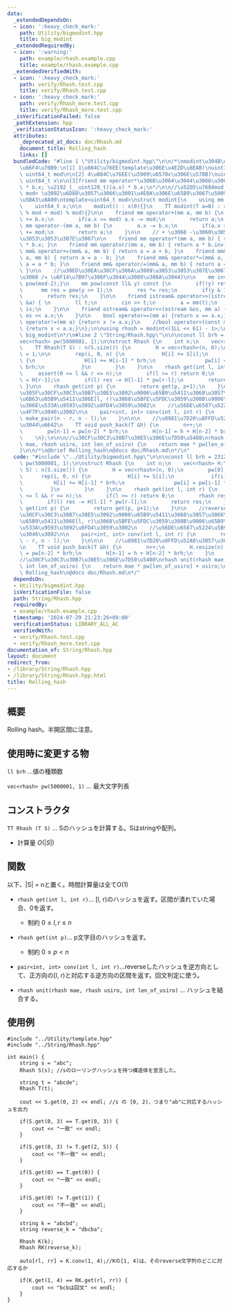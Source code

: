 ```yaml
---
data:
  _extendedDependsOn:
  - icon: ':heavy_check_mark:'
    path: Utility/bigmodint.hpp
    title: big_modint
  _extendedRequiredBy:
  - icon: ':warning:'
    path: example/rhash.example.cpp
    title: example/rhash.example.cpp
  _extendedVerifiedWith:
  - icon: ':heavy_check_mark:'
    path: verify/Rhash.test.cpp
    title: verify/Rhash.test.cpp
  - icon: ':heavy_check_mark:'
    path: verify/Rhash_more.test.cpp
    title: verify/Rhash_more.test.cpp
  _isVerificationFailed: false
  _pathExtension: hpp
  _verificationStatusIcon: ':heavy_check_mark:'
  attributes:
    _deprecated_at_docs: doc/Rhash.md
    document_title: Rolling_hash
    links: []
  bundledCode: "#line 1 \"Utility/bigmodint.hpp\"\n\n/*\nmodint\u304B\u3089\u306E\u5909\
    \u66F4\u70B9:\n[1] 1\u884C\u76EE(template\u306E\u4E2D\u8EAB)\nuint32_t mod \u2192\
    \ uint64_t mod\n\n[2] 4\u884C\u76EE(\u5909\u6570x\u306E\u578B)\nuint32_t x \u2192\
    \ uint64_t x\n\n[3]friend mm operator*\u306B\u3064\u3044\u3066\u3001\n(uint64_t)(a.x)\
    \ * b.x; \u2192 (__uint128_t)(a.x) * b.x;\n*/\n\n//\u52D5\u7684mod : template<int\
    \ mod> \u3092\u6D88\u3057\u3066\u3001\u4E0A\u306E\u65B9\u3067\u5909\u6570mod\u3092\
    \u5BA3\u8A00\ntemplate<uint64_t mod>\nstruct modint{\n    using mm = modint;\n\
    \    uint64_t x;\n\n    modint() : x(0){}\n    TT modint(T a=0) : x((__int128_t(a)\
    \ % mod + mod) % mod){}\n\n    friend mm operator+(mm a, mm b) {\n        a.x\
    \ += b.x;\n        if(a.x >= mod) a.x -= mod;\n        return a;\n    }\n   friend\
    \ mm operator-(mm a, mm b) {\n        a.x -= b.x;\n        if(a.x >= mod) a.x\
    \ += mod;\n        return a;\n    }\n\n    // + \u3068 -\u3060\u3051\u306A\u3089\
    \u3053\u3053\u307E\u3067\n\n    friend mm operator*(mm a, mm b) { return (__uint128_t)(a.x)\
    \ * b.x; }\n    friend mm operator/(mm a, mm b) { return a * b.inv(); }\n    friend\
    \ mm& operator+=(mm& a, mm b) { return a = a + b; }\n    friend mm& operator-=(mm&\
    \ a, mm b) { return a = a - b; }\n    friend mm& operator*=(mm& a, mm b) { return\
    \ a = a * b; }\n    friend mm& operator/=(mm& a, mm b) { return a = a * b.inv();\
    \ }\n\n    //\u30ED\u30EA\u30CF\u306A\u3089\u3053\u3053\u307E\u3067(/\u6F14\u7B97\
    \u3068 /= \u6F14\u7B97\u306F\u3044\u3089\u306A\u3044)\n\n    mm inv() const {return\
    \ pow(mod-2);}\n    mm pow(const ll& y) const {\n        if(!y) return 1;\n  \
    \      mm res = pow(y >> 1);\n        res *= res;\n        if(y & 1) res *= *this;\n\
    \        return res;\n    }\n\n    friend istream& operator>>(istream &is, mm\
    \ &a) { \n        ll t;\n        cin >> t;\n        a = mm(t);\n        return\
    \ is;\n    }\n\n    friend ostream& operator<<(ostream &os, mm a) {\n        return\
    \ os << a.x;\n    }\n\n    bool operator==(mm a) {return x == a.x;}\n    bool\
    \ operator!=(mm a) {return x != a.x;}\n    //bool operator<(const mm& a) const\
    \ {return x < a.x;}\n};\n\nusing rhash = modint<(1LL << 61) - 1>;\n/*\n@brief\
    \ big_modint\n*/\n#line 2 \"String/Rhash.hpp\"\n\n\nconst ll brh = 2312312;\n\
    vec<rhash> pw(5000001, 1);\n\nstruct Rhash {\n    int n;\n    vec<rhash> H;\n\n\
    \    TT Rhash(T S) : n(S.size()) {\n        H = vec<rhash>(n, 0);\n        pw[0]\
    \ = 1;\n\n        rep(i, 0, n) {\n            H[i] += S[i];\n            if(i)\
    \ {\n                H[i] += H[i-1] * brh;\n                pw[i] = pw[i-1] *\
    \ brh;\n            }\n        }\n    }\n\n    rhash get(int l, int r) {\n   \
    \     assert(0 <= l && r <= n);\n        if(l >= r) return 0;\n        rhash res\
    \ = H[r-1];\n        if(l) res -= H[l-1] * pw[r-l];\n        return res;\n   \
    \ }\n\n    rhash get(int p) {\n        return get(p, p+1);\n    }\n\n    //reverse\u3057\
    \u305F\u30CF\u30C3\u30B7\u30E5\u3092\u9006\u65B9\u5411\u3068\u3057\u3066\u3001\
    \u6B63\u65B9\u5411\u306E[l, r)\u3068\u5BFE\u5FDC\u3059\u308B\u9006\u65B9\u5411\
    \u306E\u533A\u9593\u3092\u8FD4\u3059\u3002\n    //\u56DE\u6587\u5224\u5B9A\u306B\
    \u4F7F\u3046\u3002\n\n    pair<int, int> conv(int l, int r) {\n        return\
    \ make_pair(n - r, n - l);\n    }\n\n\n    //\u8981\u7D20\u8FFD\u52A0\u3057\u305F\
    \u3044\u6642\n    TT void push_back(T &h) {\n        n++;\n        H.resize(n);\n\
    \        pw[n-1] = pw[n-2] * brh;\n        H[n-1] = h + H[n-2] * brh;\n    }\n\
    \    \n};\n\n\n//\u30CF\u30C3\u30B7\u30E5\u306E\u7D50\u5408\nrhash unit(rhash\
    \ mae, rhash usiro, int len_of_usiro) {\n    return mae * pw[len_of_usiro] + usiro;\n\
    }\n\n/*\n@brief Rolling_hash\n@docs doc/Rhash.md\n*/\n"
  code: "#include \"../Utility/bigmodint.hpp\"\n\n\nconst ll brh = 2312312;\nvec<rhash>\
    \ pw(5000001, 1);\n\nstruct Rhash {\n    int n;\n    vec<rhash> H;\n\n    TT Rhash(T\
    \ S) : n(S.size()) {\n        H = vec<rhash>(n, 0);\n        pw[0] = 1;\n\n  \
    \      rep(i, 0, n) {\n            H[i] += S[i];\n            if(i) {\n      \
    \          H[i] += H[i-1] * brh;\n                pw[i] = pw[i-1] * brh;\n   \
    \         }\n        }\n    }\n\n    rhash get(int l, int r) {\n        assert(0\
    \ <= l && r <= n);\n        if(l >= r) return 0;\n        rhash res = H[r-1];\n\
    \        if(l) res -= H[l-1] * pw[r-l];\n        return res;\n    }\n\n    rhash\
    \ get(int p) {\n        return get(p, p+1);\n    }\n\n    //reverse\u3057\u305F\
    \u30CF\u30C3\u30B7\u30E5\u3092\u9006\u65B9\u5411\u3068\u3057\u3066\u3001\u6B63\
    \u65B9\u5411\u306E[l, r)\u3068\u5BFE\u5FDC\u3059\u308B\u9006\u65B9\u5411\u306E\
    \u533A\u9593\u3092\u8FD4\u3059\u3002\n    //\u56DE\u6587\u5224\u5B9A\u306B\u4F7F\
    \u3046\u3002\n\n    pair<int, int> conv(int l, int r) {\n        return make_pair(n\
    \ - r, n - l);\n    }\n\n\n    //\u8981\u7D20\u8FFD\u52A0\u3057\u305F\u3044\u6642\
    \n    TT void push_back(T &h) {\n        n++;\n        H.resize(n);\n        pw[n-1]\
    \ = pw[n-2] * brh;\n        H[n-1] = h + H[n-2] * brh;\n    }\n    \n};\n\n\n\
    //\u30CF\u30C3\u30B7\u30E5\u306E\u7D50\u5408\nrhash unit(rhash mae, rhash usiro,\
    \ int len_of_usiro) {\n    return mae * pw[len_of_usiro] + usiro;\n}\n\n/*\n@brief\
    \ Rolling_hash\n@docs doc/Rhash.md\n*/"
  dependsOn:
  - Utility/bigmodint.hpp
  isVerificationFile: false
  path: String/Rhash.hpp
  requiredBy:
  - example/rhash.example.cpp
  timestamp: '2024-07-29 21:23:26+09:00'
  verificationStatus: LIBRARY_ALL_AC
  verifiedWith:
  - verify/Rhash.test.cpp
  - verify/Rhash_more.test.cpp
documentation_of: String/Rhash.hpp
layout: document
redirect_from:
- /library/String/Rhash.hpp
- /library/String/Rhash.hpp.html
title: Rolling_hash
---
```

## 概要
Rolling hash。半開区間に注意。

## 使用時に変更する物
`ll brh` ...値の種類数  

`vec<rhash> pw(5000001, 1)` ... 最大文字列長



## コンストラクタ
`TT Rhash (T S)` ... Sのハッシュを計算する。Sはstringや配列。
- 計算量
    $O(|S|)$

## 関数
以下、|S| = nと置く。時間計算量は全てO(1)

- `rhash get(int l, int r)`... [l, r)のハッシュを返す。区間が潰れていた場合、0を返す。
    - 制約
    $0 \le l , r \le n$

- `rhash get(int p)`... p文字目のハッシュを返す。
    - 制約
    $0 \le p  < n$
    
- `pair<int, int> conv(int l, int r)`...reverseしたハッシュを逆方向として、正方向の[l, r)と対応する逆方向の区間を返す。回文判定に使う。

- `rhash unit(rhash mae, rhash usiro, int len_of_usiro)` ... ハッシュを結合する。
  
## 使用例

```
#include "../Utility/template.hpp"
#include "../String/Rhash.hpp"

int main() {
    string s = "abc";
    Rhash S(s); //sのローリングハッシュを持つ構造体を宣言した。

    string t = "abcde";
    Rhash T(t);
    
    cout << S.get(0, 2) << endl; //s の [0, 2)、つまり"ab"に対応するハッシュを出力

    if(S.get(0, 3) == T.get(0, 3)) {
        cout << "一致" << endl;
    }

    if(S.get(0, 3) != T.get(2, 5)) {
        cout << "不一致" << endl;
    }

    if(S.get(0) == T.get(0)) {
        cout << "一致" << endl;
    }

    if(S.get(0) != T.get(1)) {
        cout << "不一致" << endl;
    }

    string k = "abcbd";
    string reverse_k = "dbcba";

    Rhash K(k);
    Rhash RK(reverse_k);

    auto[rl, rr] = K.conv(1, 4);//Kの[1, 4)は、そのreverse文字列のどこに対応するか

    if(K.get(1, 4) == RK.get(rl, rr)) {
        cout << "bcbは回文" << endl;
    }
}


```
